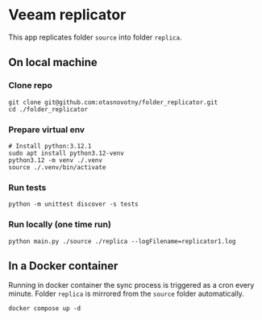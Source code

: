 # Veeam replicator

This app replicates folder `source` into folder `replica`.

## On local machine

### Clone repo
```
git clone git@github.com:otasnovotny/folder_replicator.git
cd ./folder_replicator
```

### Prepare virtual env
```
# Install python:3.12.1
sudo apt install python3.12-venv
python3.12 -m venv ./.venv
source ./.venv/bin/activate
```

### Run tests
```
python -m unittest discover -s tests
```

### Run locally (one time run)
```
python main.py ./source ./replica --logFilename=replicator1.log
```

## In a Docker container

Running in docker container the sync process is triggered as a cron every minute. Folder `replica` is mirrored from the 
`source` folder automatically.

```
docker compose up -d
```
